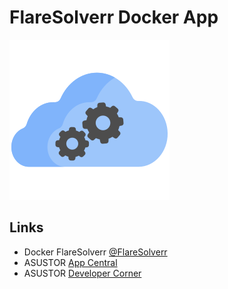 # FlareSolverr Docker App

![FlareSolverr](CONTROL/icon.png)

## Links
* Docker FlareSolverr [@FlareSolverr](https://hub.docker.com/r/flaresolverr/flaresolverr)
* ASUSTOR [App Central](http://www.asustor.com/apps?lan=en)
* ASUSTOR [Developer Corner](http://developer.asustor.com/)